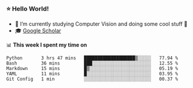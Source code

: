 ### ⭐️ Hello World!

<!--
**hologerry/hologerry** is a ✨ _special_ ✨ repository because its `README.md` (this file) appears on your GitHub profile.

Here are some ideas to get you started:

- 🔭 I’m currently working and studying on Computer Vision
- 🌱 I’m currently learning at Peking University
- 💬 Ask me about 
- 📫 How to reach me: E-mail
- 😄 Pronouns: he/his
- ⚡ Fun fact: Music is the Power
-->


- 🔭 I’m currently studying Computer Vision and doing some cool stuff 🤖
- 🎓 [Google Scholar](https://scholar.google.com/citations?user=3ykqW9wAAAAJ&hl=en)


📊 **This week I spent my time on**

<!--START_SECTION:waka-->

```text
Python       3 hrs 47 mins   ███████████████████▒░░░░░   77.94 %
Bash         36 mins         ███░░░░░░░░░░░░░░░░░░░░░░   12.55 %
Markdown     15 mins         █▒░░░░░░░░░░░░░░░░░░░░░░░   05.19 %
YAML         11 mins         █░░░░░░░░░░░░░░░░░░░░░░░░   03.95 %
Git Config   1 min           ░░░░░░░░░░░░░░░░░░░░░░░░░   00.37 %
```

<!--END_SECTION:waka-->
